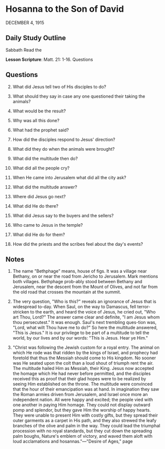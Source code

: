 # Hosanna to the Son of David
DECEMBER 4, 1915

## Daily Study Outline

Sabbath Read the

**Lesson Scripture**: Matt. 21: 1-16. Questions

## Questions

2. What did Jesus tell two of His disciples to do? 

3. What should they say in case any one questioned their taking the animals? 

3. What would be the result?

4. Why was all this done? 

5. What had the prophet said? 

6. How did the disciples respond to Jesus' direction? 

7. What did they do when the animals were brought? 

8. What did the multitude then do? 

9. What did all the people cry? 

10. When He came into Jerusalem what did all the city ask? 

11. What did the multitude answer? 

12. Where did Jesus go next? 

12. What did He do there?

13. What did Jesus say to the buyers and the sellers? 

14. Who came to Jesus in the temple? 

14. What did He do for them?

15. How did the priests and the scribes feel about the day's events? 

## Notes

1. The name "Bethphage" means, house of figs. It was a village near Bethany, on or near the road from Jericho to Jerusalem. Mark mentions both villages. Bethphage prob-ably stood between Bethany and Jerusalem, near the descent from the Mount of Olives, and not far from the old road that crosses the mountain at the summit.

3. The very question, "Who is this?" reveals an ignorance of Jesus that is widespread to-day. When Saul, on the way to Damascus, fell terror-stricken to the earth, and heard the voice of Jesus, he cried out, "Who art Thou, Lord?" The answer came clear and definite, "I am Jesus whom thou persecutest." It was enough. Saul's next trembling ques-tion was, "Lord, what wilt Thou have me to do?" So here the multitude answered, "This is Jesus." It is our privilege to be part of a multitude to tell the world, by our lives and by our words: "This is Jesus. Hear ye Him."

4. "Christ was following the Jewish custom for a royal entry. The animal on which He rode was that ridden by the kings of Israel, and prophecy had foretold that thus the Messiah should come to His kingdom. No sooner was He seated upon the colt than a loud shout of triumph rent the air. The multitude hailed Him as Messiah, their King. Jesus now accepted the homage which He had never before permitted, and the disciples received this as proof that their glad hopes were to be realized by seeing Him established on the throne. The multitude were convinced that the hour of their emancipation was at hand. In imagination they saw the Roman armies driven from Jerusalem, and Israel once more an independent nation. All were happy and excited; the people vied with one another in paying Him homage. They could not display outward pomp and splendor, but they gave Him the worship of happy hearts. They were unable to present Him with costly gifts, but they spread their outer garments as a carpet in His path, and they also strewed the leafy branches of the olive and palm in the way. They could lead the triumphal procession with no royal standards, but they cut down the spreading palm boughs, Nature's emblem of victory, and waved them aloft with loud acclamations and hosannas."—"Desire of Ages," page
